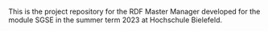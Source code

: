 This is the project repository for the RDF Master Manager developed for the module SGSE in the summer term 2023 at Hochschule Bielefeld.
